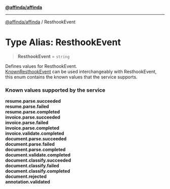 [**@affinda/affinda**](../README.md)

***

[@affinda/affinda](../globals.md) / ResthookEvent

# Type Alias: ResthookEvent

> **ResthookEvent** = `string`

Defines values for ResthookEvent. \
[KnownResthookEvent](../enumerations/KnownResthookEvent.md) can be used interchangeably with ResthookEvent,
 this enum contains the known values that the service supports.
### Known values supported by the service
**resume.parse.succeeded** \
**resume.parse.failed** \
**resume.parse.completed** \
**invoice.parse.succeeded** \
**invoice.parse.failed** \
**invoice.parse.completed** \
**invoice.validate.completed** \
**document.parse.succeeded** \
**document.parse.failed** \
**document.parse.completed** \
**document.validate.completed** \
**document.classify.succeeded** \
**document.classify.failed** \
**document.classify.completed** \
**document.rejected** \
**annotation.validated**
